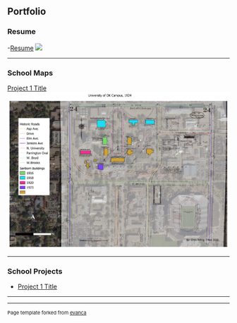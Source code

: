 ## Portfolio

### Resume
-[Resume](/sample_page)
<img src="images/resume.pdf?raw=true"/>

---

### School Maps 

[Project 1 Title](/sample_page)
<img src="images/Lab 9 Map 2.pdf?raw=true"/>

---


### School Projects

- [Project 1 Title](http://example.com/)


---




---
<p style="font-size:11px">Page template forked from <a href="https://github.com/evanca/quick-portfolio">evanca</a></p>
<!-- Remove above link if you don't want to attibute -->
